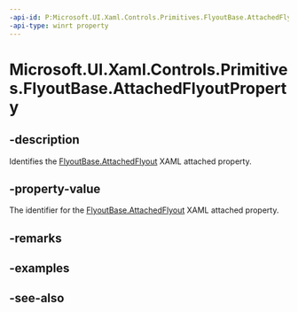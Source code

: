 ```yaml
---
-api-id: P:Microsoft.UI.Xaml.Controls.Primitives.FlyoutBase.AttachedFlyoutProperty
-api-type: winrt property
---
```


<!-- Property syntax
public Windows.UI.Xaml.DependencyProperty AttachedFlyoutProperty { get; }
-->

# Microsoft.UI.Xaml.Controls.Primitives.FlyoutBase.AttachedFlyoutProperty

## -description
Identifies the [FlyoutBase.AttachedFlyout](flyoutbase_attachedflyout.md) XAML attached property.

## -property-value
The identifier for the [FlyoutBase.AttachedFlyout](flyoutbase_attachedflyout.md) XAML attached property.

## -remarks

## -examples

## -see-also

